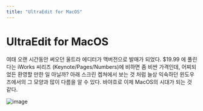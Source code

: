 ```yaml
---
title: "UltraEdit for MacOS"
---
```

# UltraEdit for MacOS

여태 오랜 시간동안 써오던 울트라 에디터가 맥버전으로 발매가 되었다. $19.99 에 풀린다는 iWorks 씨리즈 (Keynote/Pages/Numbers)에 비하면 좀 비싼 가격인데, 어찌되었든 환영할 만한 일 아닐까? 
아래 스크린 켑쳐에서 보는 것 처럼 늘상 익숙하던 윈도우즈에서의 그 모양과 많이 다름을 알 수 있다.
바야흐로 이제 MacOS의 시대가 되는 것 같다.

![image](c536995e18fac1f087b1fa155d9a0bf0.png)



